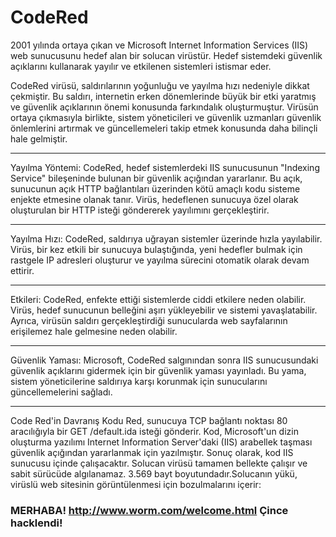 # CodeRed 
2001 yılında ortaya çıkan ve Microsoft Internet Information Services (IIS) web sunucusunu hedef alan bir solucan virüstür. Hedef sistemdeki güvenlik açıklarını kullanarak yayılır ve etkilenen sistemleri istismar eder.

CodeRed virüsü, saldırılarının yoğunluğu ve yayılma hızı nedeniyle dikkat çekmiştir. Bu saldırı, internetin erken dönemlerinde büyük bir etki yaratmış ve güvenlik açıklarının önemi konusunda farkındalık oluşturmuştur. Virüsün ortaya çıkmasıyla birlikte, sistem yöneticileri ve güvenlik uzmanları güvenlik önlemlerini artırmak ve güncellemeleri takip etmek konusunda daha bilinçli hale gelmiştir.

---

Yayılma Yöntemi: CodeRed, hedef sistemlerdeki IIS sunucusunun "Indexing Service" bileşeninde bulunan bir güvenlik açığından yararlanır. Bu açık, sunucunun açık HTTP bağlantıları üzerinden kötü amaçlı kodu sisteme enjekte etmesine olanak tanır. Virüs, hedeflenen sunucuya özel olarak oluşturulan bir HTTP isteği göndererek yayılımını gerçekleştirir.

---
Yayılma Hızı: CodeRed, saldırıya uğrayan sistemler üzerinde hızla yayılabilir. Virüs, bir kez etkili bir sunucuya bulaştığında, yeni hedefler bulmak için rastgele IP adresleri oluşturur ve yayılma sürecini otomatik olarak devam ettirir.

---
Etkileri: CodeRed, enfekte ettiği sistemlerde ciddi etkilere neden olabilir. Virüs, hedef sunucunun belleğini aşırı yükleyebilir ve sistemi yavaşlatabilir. Ayrıca, virüsün saldırı gerçekleştirdiği sunucularda web sayfalarının erişilemez hale gelmesine neden olabilir.

---
Güvenlik Yaması: Microsoft, CodeRed salgınından sonra IIS sunucusundaki güvenlik açıklarını gidermek için bir güvenlik yaması yayınladı. Bu yama, sistem yöneticilerine saldırıya karşı korunmak için sunucularını güncellemelerini sağladı.

---
Code Red'in Davranış Kodu Red, sunucuya TCP bağlantı noktası 80 aracılığıyla bir GET /default.ida isteği gönderir. Kod, Microsoft'un dizin oluşturma yazılımı Internet Information Server'daki (IIS) arabellek taşması güvenlik açığından yararlanmak için yazılmıştır. Sonuç olarak, kod IIS sunucusu içinde çalışacaktır. Solucan virüsü tamamen bellekte çalışır ve sabit sürücüde algılanamaz. 3.569 bayt boyutundadır.Solucanın yükü, virüslü web sitesinin görüntülenmesi için bozulmalarını içerir:

### MERHABA! http://www.worm.com/welcome.html Çince hacklendi!


